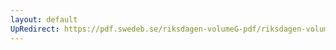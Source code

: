 ```yaml
---
layout: default
UpRedirect: https://pdf.swedeb.se/riksdagen-volumeG-pdf/riksdagen-volumeG-pdf/data/197980/reg_197980__reg_01/reg_197980__reg_01_0033.pdf
---
```

